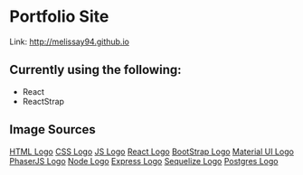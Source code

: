 # Portfolio Site

Link: http://melissay94.github.io

## Currently using the following: 
+ React
+ ReactStrap


## Image Sources
[HTML Logo](https://www.stickpng.com/assets/images/5847f5bdcef1014c0b5e489c.png)
[CSS Logo](https://cdn.freebiesupply.com/logos/large/2x/css-3-logo-png-transparent.png)
[JS Logo](https://i7.pngguru.com/preview/725/775/808/javascript-html-logo-blog-css3-javanese.jpg)
[React Logo](https://cdn.clipart.email/37fe3ea3b3224b13bfee0d4158266c38_react-logo-png-download-500500-free-transparent-react-png-_900-500.jpeg)
[BootStrap Logo](https://cdn.freebiesupply.com/logos/large/2x/bootstrap-4-logo-png-transparent.png)
[Material UI Logo](https://material-ui.com/static/logo.png)
[PhaserJS Logo](https://www.pngitem.com/pimgs/m/184-1843034_phaser-phaser-3-logo-hd-png-download.png)
[Node Logo](https://p7.hiclipart.com/preview/306/37/167/node-js-javascript-web-application-express-js-computer-software-others.jpg)
[Express Logo](https://p7.hiclipart.com/preview/545/451/583/node-js-express-js-javascript-solution-stack-web-application-others.jpg)
[Sequelize Logo](https://miro.medium.com/max/661/1*XcE0wR1ZmWLFbdF2dE5WuA.png)
[Postgres Logo](https://portworx.com/wp-content/uploads/2018/05/postgresql-logo.png)
